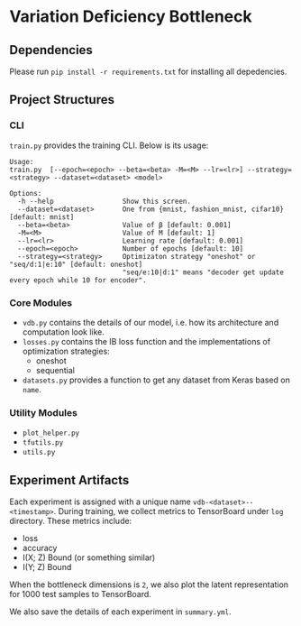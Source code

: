 # Variation Deficiency Bottleneck

## Dependencies
Please run `pip install -r requirements.txt` for installing all depedencies.

## Project Structures
### CLI
`train.py` provides the training CLI. Below is its usage:
```
Usage:
train.py  [--epoch=<epoch> --beta=<beta> -M=<M> --lr=<lr>] --strategy=<strategy> --dataset=<dataset> <model>

Options:
  -h --help                 Show this screen.
  --dataset=<dataset>       One from {mnist, fashion_mnist, cifar10} [default: mnist]
  --beta=<beta>             Value of β [default: 0.001]
  -M=<M>                    Value of M [default: 1]
  --lr=<lr>                 Learning rate [default: 0.001]
  --epoch=<epoch>           Number of epochs [default: 10]
  --strategy=<strategy>     Optimizaton strategy "oneshot" or "seq/d:1|e:10" [default: oneshot]
                            "seq/e:10|d:1" means "decoder get update every epoch while 10 for encoder".
```

### Core Modules
- `vdb.py` contains the details of our model, i.e. how its architecture and computation look like.
- `losses.py` contains the IB loss function and the implementations of optimization strategies:
  - oneshot
  - sequential
- `datasets.py` provides a function to get any dataset from Keras based on `name`.

### Utility Modules
- `plot_helper.py`
- `tfutils.py`
- `utils.py`

## Experiment Artifacts
Each experiment is assigned with a unique name `vdb-<dataset>--<timestamp>`. 
During training, we collect metrics to TensorBoard under `log` directory. These metrics include:
- loss
- accuracy
- I(X; Z) Bound (or something similar)
- I(Y; Z) Bound

When the bottleneck dimensions is `2`, we also plot the latent representation for 1000 test samples to TensorBoard.

We also save the details of each experiment in `summary.yml`.